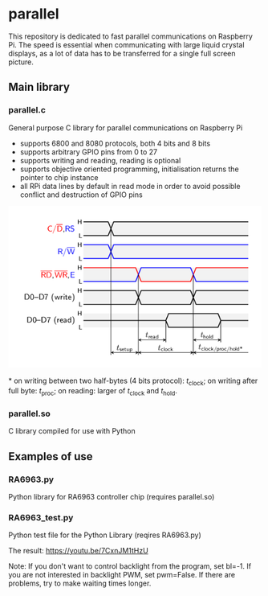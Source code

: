 # parallel

This repository is dedicated to fast parallel communications on Raspberry Pi.  The speed is essential when communicating with large liquid crystal displays, as a lot of data has to be transferred for a single full screen picture.

## Main library

### parallel.c

General purpose C library for parallel communications on Raspberry Pi
   - supports 6800 and 8080 protocols, both 4 bits and 8 bits
   - supports arbitrary GPIO pins from 0 to 27
   - supports writing and reading, reading is optional
   - supports objective oriented programming, initialisation returns the pointer to chip instance
   - all RPi data lines by default in read mode in order to avoid possible conflict and destruction of GPIO pins

![Times](/times.png)

\* on writing between two half-bytes (4 bits protocol): *t*<sub>clock</sub>; on writing after full byte: *t*<sub>proc</sub>; on reading: larger of *t*<sub>clock</sub> and *t*<sub>hold</sub>.

### parallel.so

C library compiled for use with Python

## Examples of use

### RA6963.py

Python library for RA6963 controller chip (requires parallel.so)

### RA6963_test.py

Python test file for the Python Library (reqires RA6963.py)

The result: https://youtu.be/7CxnJM1tHzU

Note: If you don't want to control backlight from the program, set bl=-1.  If you are not interested in backlight PWM, set pwm=False.  If there are problems, try to make waiting times longer.
